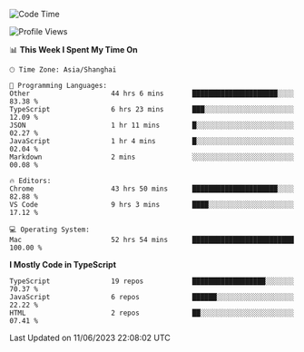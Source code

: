 <!--START_SECTION:waka-->
![Code Time](http://img.shields.io/badge/Code%20Time-4%2C661%20hrs%2038%20mins-blue)

![Profile Views](http://img.shields.io/badge/Profile%20Views-4-blue)

📊 **This Week I Spent My Time On** 

```text
🕑︎ Time Zone: Asia/Shanghai

💬 Programming Languages: 
Other                    44 hrs 6 mins       █████████████████████░░░░   83.38 % 
TypeScript               6 hrs 23 mins       ███░░░░░░░░░░░░░░░░░░░░░░   12.09 % 
JSON                     1 hr 11 mins        █░░░░░░░░░░░░░░░░░░░░░░░░   02.27 % 
JavaScript               1 hr 4 mins         █░░░░░░░░░░░░░░░░░░░░░░░░   02.04 % 
Markdown                 2 mins              ░░░░░░░░░░░░░░░░░░░░░░░░░   00.08 % 

🔥 Editors: 
Chrome                   43 hrs 50 mins      █████████████████████░░░░   82.88 % 
VS Code                  9 hrs 3 mins        ████░░░░░░░░░░░░░░░░░░░░░   17.12 % 

💻 Operating System: 
Mac                      52 hrs 54 mins      █████████████████████████   100.00 % 
```

**I Mostly Code in TypeScript** 

```text
TypeScript               19 repos            ██████████████████░░░░░░░   70.37 % 
JavaScript               6 repos             ██████░░░░░░░░░░░░░░░░░░░   22.22 % 
HTML                     2 repos             ██░░░░░░░░░░░░░░░░░░░░░░░   07.41 % 
```




 Last Updated on 11/06/2023 22:08:02 UTC
<!--END_SECTION:waka-->
